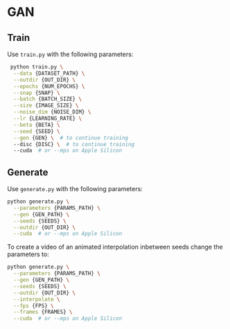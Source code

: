# GAN

## Train

Use `train.py` with the following parameters:

```bash
 python train.py \
  --data {DATASET_PATH} \
  --outdir {OUT_DIR} \
  --epochs {NUM_EPOCHS} \
  --snap {SNAP} \
  --batch {BATCH_SIZE} \
  --size {IMAGE_SIZE} \
  --noise_dim {NOISE_DIM} \
  --lr {LEARNING_RATE} \
  --beta {BETA} \
  --seed {SEED} \
  --gen {GEN} \  # to continue training
  --disc {DISC} \  # to continue training
  --cuda  # or --mps on Apple Silicon      
```

## Generate

Use `generate.py` with the following parameters:

```bash
python generate.py \
  --parameters {PARAMS_PATH} \
  --gen {GEN_PATH} \
  --seeds {SEEDS} \
  --outdir {OUT_DIR} \
  --cuda  # or --mps on Apple Silicon
```

To create a video of an animated interpolation inbetween seeds change the parameters to:

```bash
python generate.py \
  --parameters {PARAMS_PATH} \
  --gen {GEN_PATH} \
  --seeds {SEEDS} \
  --outdir {OUT_DIR} \
  --interpolate \
  --fps {FPS} \
  --frames {FRAMES} \
  --cuda  # or --mps on Apple Silicon
```